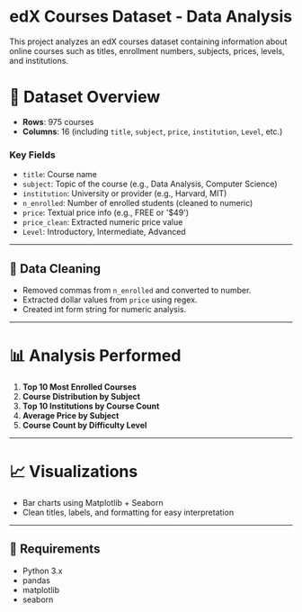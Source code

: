 # edX Courses Dataset - Data Analysis

This project analyzes an edX courses dataset containing information about online courses such as titles, enrollment numbers, subjects, prices, levels, and institutions.

# 📁 Dataset Overview

- **Rows**: 975 courses
- **Columns**: 16 (including `title`, `subject`, `price`, `institution`, `Level`, etc.)

### Key Fields
- `title`: Course name
- `subject`: Topic of the course (e.g., Data Analysis, Computer Science)
- `institution`: University or provider (e.g., Harvard, MIT)
- `n_enrolled`: Number of enrolled students (cleaned to numeric)
- `price`: Textual price info (e.g., FREE or '$49')
- `price_clean`: Extracted numeric price value
- `Level`: Introductory, Intermediate, Advanced

---

## 🧹 Data Cleaning

- Removed commas from `n_enrolled` and converted to number.
- Extracted dollar values from `price` using regex.
- Created int form string for numeric analysis.

---

# 📊 Analysis Performed

1. **Top 10 Most Enrolled Courses**
2. **Course Distribution by Subject**
3. **Top 10 Institutions by Course Count**
4. **Average Price by Subject**
5. **Course Count by Difficulty Level**

---

# 📈 Visualizations

- Bar charts using Matplotlib + Seaborn
- Clean titles, labels, and formatting for easy interpretation

---

## 🔧 Requirements

- Python 3.x
- pandas
- matplotlib
- seaborn
